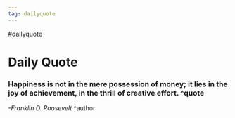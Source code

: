 ```yaml
---
tag: dailyquote
---
```


#dailyquote

# Daily Quote

### Happiness is not in the mere possession of money; it lies in the joy of achievement, in the thrill of creative effort. ^quote
*-Franklin D. Roosevelt* ^author

